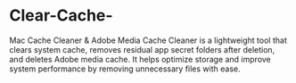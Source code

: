 # Clear-Cache-
Mac Cache Cleaner &amp; Adobe Media Cache Cleaner is a lightweight tool that clears system cache, removes residual app secret folders after deletion, and deletes Adobe media cache. It helps optimize storage and improve system performance by removing unnecessary files with ease.
